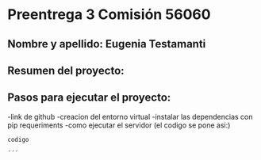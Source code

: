 # Preentrega 3 Comisión 56060

## Nombre y apellido: Eugenia Testamanti

## Resumen del proyecto: 

## Pasos para ejecutar el proyecto: 

-link de github
-creacion del entorno virtual
-instalar las dependencias con pip requeriments
-como ejecutar el servidor (el codigo se pone asi:)
```
codigo

´´´
